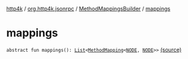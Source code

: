 [http4k](../../index.md) / [org.http4k.jsonrpc](../index.md) / [MethodMappingsBuilder](index.md) / [mappings](./mappings.md)

# mappings

`abstract fun mappings(): `[`List`](https://kotlinlang.org/api/latest/jvm/stdlib/kotlin.collections/-list/index.html)`<`[`MethodMapping`](../-method-mapping/index.md)`<`[`NODE`](index.md#NODE)`, `[`NODE`](index.md#NODE)`>>` [(source)](https://github.com/http4k/http4k/blob/master/http4k-jsonrpc/src/main/kotlin/org/http4k/jsonrpc/MethodMappingsBuilder.kt#L7)